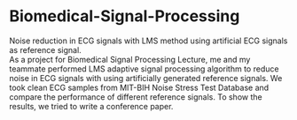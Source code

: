 # Biomedical-Signal-Processing
Noise reduction in ECG signals with LMS method using artificial ECG signals as reference signal.
<br> As a project for Biomedical Signal Processing Lecture, me and my teammate performed LMS adaptive signal processing algorithm to reduce noise in ECG signals with using artificially generated reference signals. We took clean ECG samples from MIT-BIH Noise Stress Test Database and compare the performance of different reference signals. To show the results, we tried to write a conference paper.
